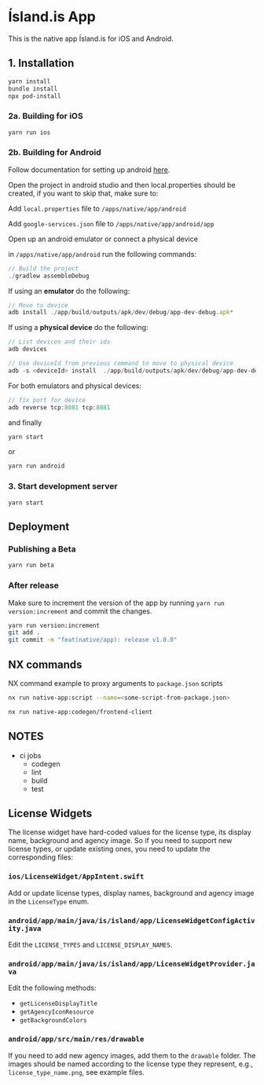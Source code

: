 # Ísland.is App

This is the native app Ísland.is for iOS and Android.

## 1. Installation

```bash
yarn install
bundle install
npx pod-install
```

### 2a. Building for iOS

```bash
yarn run ios
```

### 2b. Building for Android

Follow documentation for setting up android [here](https://reactnative.dev/docs/environment-setup?platform=android&guide=native).

Open the project in android studio and then local.properties should be created, if you want to skip that, make sure to:

Add `local.properties` file to `/apps/native/app/android`

Add `google-services.json` file to `/apps/native/app/android/app`

Open up an android emulator or connect a physical device

in `/apps/native/app/android` run the following commands:

```ts
// Build the project
./gradlew assembleDebug
```

If using an **emulator** do the following:

```ts
// Move to device
adb install ./app/build/outputs/apk/dev/debug/app-dev-debug.apk*
```

If using a **physical device** do the following:

```ts
// List devices and their ids
adb devices

// Use deviceId from previous command to move to physical device
adb -s <deviceId> install  ./app/build/outputs/apk/dev/debug/app-dev-debug.apk*
```

For both emulators and physical devices:

```ts
// fix port for device
adb reverse tcp:8081 tcp:8081
```

and finally

```bash
yarn start
```

or

```bash
yarn run android
```

### 3. Start development server

```
yarn start
```

## Deployment

### Publishing a Beta

```bash
yarn run beta
```

### After release

Make sure to increment the version of the app by running `yarn run version:increment` and commit the changes.

```bash
yarn run version:increment
git add .
git commit -m "feat(native/app): release v1.0.0"
```

## NX commands

NX command example to proxy arguments to `package.json` scripts

```bash
nx run native-app:script --name=<some-script-from-package.json>
```

```bash
nx run native-app:codegen/frontend-client
```

## NOTES

- ci jobs
  - codegen
  - lint
  - build
  - test

## License Widgets

The license widget have hard-coded values for the license type, its display name, background and agency image.
So if you need to support new license types, or update existing ones, you need to update the corresponding files:

### `ios/LicenseWidget/AppIntent.swift`

Add or update license types, display names, background and agency image in the `LicenseType` enum.

### `android/app/main/java/is/island/app/LicenseWidgetConfigActivity.java`

Edit the `LICENSE_TYPES` and `LICENSE_DISPLAY_NAMES`.

### `android/app/main/java/is/island/app/LicenseWidgetProvider.java`

Edit the following methods:
- `getLicenseDisplayTitle`
- `getAgencyIconResource`
- `getBackgroundColors`

### `android/app/src/main/res/drawable`

If you need to add new agency images, add them to the `drawable` folder. The images should be named according to the license type they represent, e.g., `license_type_name.png`, see example files.
